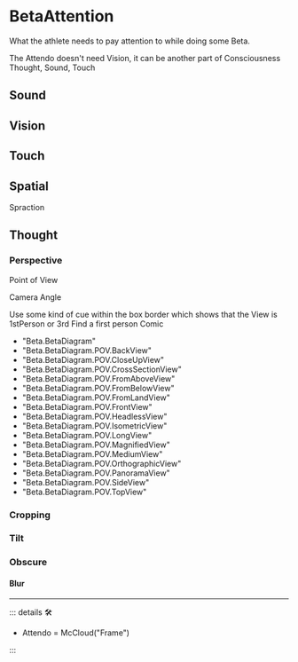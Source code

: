 # BetaAttention

What the athlete needs to pay attention to while doing some Beta.

The Attendo doesn't need Vision, it can be another part of Consciousness Thought, Sound, Touch

## Sound

## Vision

## Touch

## Spatial

Spraction

## Thought

### Perspective

Point of View

Camera Angle

Use some kind of cue within the box border which shows that the View is 1stPerson or 3rd
Find a first person Comic

- "Beta.BetaDiagram"
- "Beta.BetaDiagram.POV.BackView"
- "Beta.BetaDiagram.POV.CloseUpView"
- "Beta.BetaDiagram.POV.CrossSectionView"
- "Beta.BetaDiagram.POV.FromAboveView"
- "Beta.BetaDiagram.POV.FromBelowView"
- "Beta.BetaDiagram.POV.FromLandView"
- "Beta.BetaDiagram.POV.FrontView"
- "Beta.BetaDiagram.POV.HeadlessView"
- "Beta.BetaDiagram.POV.IsometricView"
- "Beta.BetaDiagram.POV.LongView"
- "Beta.BetaDiagram.POV.MagnifiedView"
- "Beta.BetaDiagram.POV.MediumView"
- "Beta.BetaDiagram.POV.OrthographicView"
- "Beta.BetaDiagram.POV.PanoramaView"
- "Beta.BetaDiagram.POV.SideView"
- "Beta.BetaDiagram.POV.TopView"

### Cropping

### Tilt

### Obscure

#### Blur

---

<!-- =================================================== -->
<!-- =================================================== -->
<!-- =================================================== -->
<!-- =================================================== -->
<!-- =================================================== -->
::: details 🛠

- Attendo = McCloud("Frame")

:::
